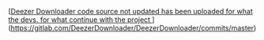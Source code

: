 [[Deezer Downloader code source not updated has been uploaded for what the devs. for what continue with the project  ](https://gitlab.com/DeezerDownloader/DeezerDownloader/badges/master/build.svg)](https://gitlab.com/DeezerDownloader/DeezerDownloader/commits/master)
